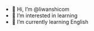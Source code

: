 - 👋 Hi, I’m @liwanshicom
- 👀 I’m interested in learning
- 🌱 I’m currently learning English

<!---
liwanshicom/liwanshicom is a ✨ special ✨ repository because its `README.md` (this file) appears on your GitHub profile.
You can click the Preview link to take a look at your changes.
--->
